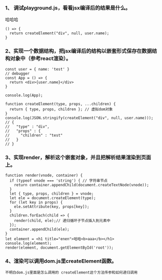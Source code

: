 ### 1、 调试playground.js，看看jsx编译后的结果是什么。
哈哈哈
```
() => {
  return createElement("div", null, user.name);
}

```

### 2、实现一个数据结构，把jsx编译后的结构以嵌套形式保存在数据结构对象中（参考react渲染）。

```
const user = { name: 'test' }
// debugger
const App = () => {
  return <div>{user.name}</div>
}

console.log(App);

function createElement(type, props, ...children) {
  return { type, props, children }; // 虚拟dom对象
}
console.log(JSON.stringify(createElement("div", null, user.name)));
// {
//   "type" : "div",
//   "props" : {
//     "children" : "test"
//   }
// }

```

### 3、实现render，解析这个嵌套对象，并且把解析结果渲染到页面上。

```
function render(vnode, container) {
  if (typeof vnode === 'string') { // 字符串节点
    return container.appendChild(document.createTextNode(vnode));
  }
  let { type, props, children } = vnode;
  let ele = document.createElement(type);
  for (let key in props) {
    ele.setAttribute(key, props[key]);
  }
  children.forEach(child => {
    render(child, ele);// 递归循环子节点插入到元素中
  });
  container.appendChild(ele);
}
let element = <h1 title="enen">哈哈<b>aaa</b></h1>
console.log(element);
render(element, document.getElementById('root'));

```
### 4、渲染可以调用dom.js里createElement函数。

` 不明白dom.js里面是怎么调用的 createElement这个方法传参和如何递归调用 `